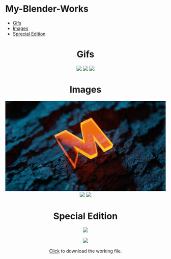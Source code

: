# My-Blender-Works
- [Gifs](https://github.com/myygunduz/My-Blender-Works#-gifs-)
- [Images](https://github.com/myygunduz/My-Blender-Works#-images-)
- [Sprecial Edition](https://github.com/myygunduz/My-Blender-Works#-special-edition-)


<h1 align=center> Gifs </h1>

<p align=center>
<img src="https://github.com/myygunduz/My-Blender-Works/blob/main/assets/gifs/blenderWorkOne.gif"/>
  
<img src="https://github.com/myygunduz/My-Blender-Works/blob/main/assets/gifs/python%20logo%20animation.gif" />

<img src="https://github.com/myygunduz/My-Blender-Works/blob/main/assets/gifs/ruby%20logo%20animation.gif" />
</p>

<h1 align=center> Images </h1>

<p align=center>
<img src="https://github.com/myygunduz/My-Blender-Works/blob/main/assets/images/blenderWorkOne.png"/>
  
<img src="https://github.com/myygunduz/My-Blender-Works/blob/main/assets/images/blenderWorkTwo.png" />
  
<img src="https://github.com/myygunduz/My-Blender-Works/blob/main/assets/images/blenderWorkThree.png" />
</p>


<h1 align=center> Special Edition </h1>

<p align=center>
<img src="https://github.com/myygunduz/My-Blender-Works/blob/main/assets/specialedition/python-eğitimi-video.gif"/>
  

<p align=center>
<img src="https://github.com/myygunduz/My-Blender-Works/blob/main/assets/specialedition/ymyLogo.gif"/>
</p>
<p align=center>
<a href="https://github.com/myygunduz/My-Blender-Works/raw/main/blenderfiles/ymyLogo.blend">Click</a> to download the working file.

</p>

